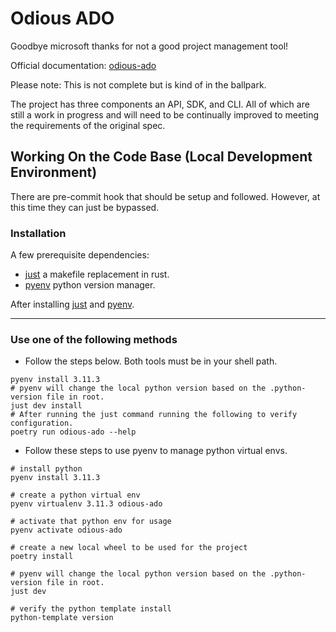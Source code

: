 # Odious ADO

Goodbye microsoft thanks for not a good project management tool!

Official documentation: [odious-ado]()

Please note: This is not complete but is kind of in the ballpark.

<!-- start elevator-pitch -->

The project has three components an API, SDK, and CLI. All of which are still a work in progress and
will need to be continually improved to meeting the requirements of the original spec.

<!-- end elevator-pitch -->

<!-- start quickstart -->

## Working On the Code Base (Local Development Environment)

There are pre-commit hook that should be setup and followed. However, at this time they can just be bypassed.

### Installation

A few prerequisite dependencies:
* [just](https://github.com/casey/just) a makefile replacement in rust.
* [pyenv](https://github.com/pyenv/pyenv#installation) python version manager.

After installing [just](https://github.com/casey/just) and [pyenv](https://github.com/pyenv/pyenv#installation).

---
### Use one of the following methods

* Follow the steps below. Both tools must be in your shell path.

```shell
pyenv install 3.11.3
# pyenv will change the local python version based on the .python-version file in root.
just dev install
# After running the just command running the following to verify configuration.
poetry run odious-ado --help
```

* Follow these steps to use pyenv to manage python virtual envs.

```shell
# install python
pyenv install 3.11.3

# create a python virtual env
pyenv virtualenv 3.11.3 odious-ado

# activate that python env for usage
pyenv activate odious-ado

# create a new local wheel to be used for the project 
poetry install

# pyenv will change the local python version based on the .python-version file in root.
just dev

# verify the python template install
python-template version
``` 